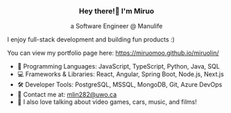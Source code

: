 <h3 align="center">Hey there!👋 I'm Miruo</h3>
<p align="center">a Software Engineer @ Manulife</p>

I enjoy full-stack development and building fun products :)

You can view my portfolio page here: https://miruomoo.github.io/miruolin/


- 💬 Programming Languages: JavaScript, TypeScript, Python, Java, SQL
- 💻 Frameworks & Libraries: React, Angular, Spring Boot, Node.js, Next.js
- 🛠️ Developer Tools: PostgreSQL, MSSQL, MongoDB, Git, Azure DevOps
- 📧 Contact me at: mlin282@uwo.ca
- 👾 I also love talking about video games, cars, music, and films!


